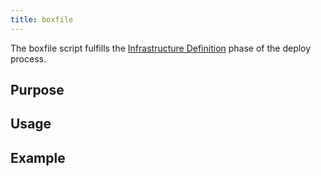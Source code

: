 ```yaml
---
title: boxfile
---
```


The boxfile script fulfills the [Infrastructure Definition](/engines/how-engines-work#infrastructure-definition) phase of the deploy process. 

## Purpose

## Usage

## Example
